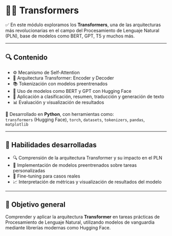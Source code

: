 # 🤖✨ Transformers

✅ En este módulo exploramos los **Transformers**, una de las arquitecturas más revolucionarias en el campo del Procesamiento de Lenguaje Natural (PLN), base de modelos como BERT, GPT, T5 y muchos más.

---

## 🔍 Contenido

- ⚙️ Mecanismo de Self-Attention  
- 🧠 Arquitectura Transformer: Encoder y Decoder  
- 📚 Tokenización con modelos preentrenados  
- 🔁 Uso de modelos como BERT y GPT con Hugging Face  
- 🧪 Aplicación a clasificación, resumen, traducción y generación de texto  
- 📊 Evaluación y visualización de resultados

🐍 Desarrollado en **Python**, con herramientas como:  
`transformers` (Hugging Face), `torch`, `datasets`, `tokenizers`, `pandas`, `matplotlib`

---

## 🚀 Habilidades desarrolladas

- 🔍 Comprensión de la arquitectura Transformer y su impacto en el PLN  
- 🧠 Implementación de modelos preentrenados sobre tareas personalizadas  
- 🔧 Fine-tuning para casos reales  
- 📈 Interpretación de métricas y visualización de resultados del modelo

---

## 🎯 Objetivo general

Comprender y aplicar la arquitectura **Transformer** en tareas prácticas de Procesamiento de Lenguaje Natural, utilizando modelos de vanguardia mediante librerías modernas como Hugging Face.


